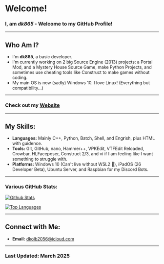 # Welcome!

### I, am *dk865* - Welcome to my GitHub Profile!

---

## Who Am I?
- I'm **dk865**, a basic developer.
- I'm currently working on 2 big Source Engine (2013) projects: a Portal Mod, and a Mystery House Source Game, make Python Projects, and sometimes use cheating tools like Construct to make games without coding.
- My main OS is now (sadly) Windows 10. I love Linux! (Everything but compatibility...)

---

### Check out my [Website](https://dk865.github.io/)

---

## My Skills:
- **Languages:** Mainly C++, Python, Batch, Shell, and Eng**r**ish, plus HTML with guidence.
- **Tools:** Git, GitHub, nano, Hammer++, VPKEdit, VTFEdit Reloaded, Crowbar, HLFaceposer, Construct 2/3, and vi if I am feeling like I want something to struggle with.
- **Platforms:** Windows 10 (Can't live without WSL2 🥳), iPadOS (26 Developer Beta), Ubuntu Server, and Raspbian for my Discord Bots.
---
### Various GitHub Stats:

[![Github Stats](https://github-readme-stats.vercel.app/api?username=dk865&show_icons=true&count_private=true&theme=dark)]()


[![Top Languages](https://github-readme-stats.vercel.app/api/top-langs/?username=dk865&layout=compact&langs_count=6&hide=assembly&theme=dark)]()

---

## Connect with Me:
- **Email:** dkolb2056@icloud.com

---

### Last Updated: March 2025
